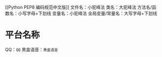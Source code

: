 [[Python PEP8 编码规范中文版]]
文件名：小驼峰法
类名：大驼峰法
方法名/函数名：小写字母+下划线
变量名：小驼峰法
全局变量/常量名：大写字母+下划线
# 平台名称
QQ：`QQ`
黑盒语音：`黑盒语音`